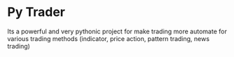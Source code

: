 # Py Trader
Its a powerful and very pythonic project for make trading more automate for various trading methods (indicator, price action, pattern trading, news trading)
